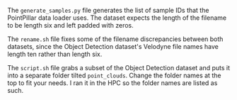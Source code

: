 The `generate_samples.py` file generates the list of sample IDs that the PointPillar data loader uses. The dataset expects the length of the filename to be length six and left padded with zeros.
 
The `rename.sh` file fixes some of the filename discrepancies between both datasets, since the Object Detection dataset's Velodyne file names have length ten rather than length six.

The `script.sh` file grabs a subset of the Object Detection dataset and puts it into a separate folder tilted `point_clouds`. Change the folder names at the top to fit your needs. I ran it in the HPC so the folder names are listed as such.